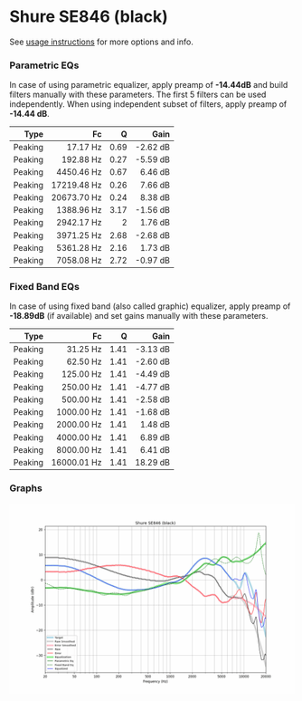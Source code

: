 # Shure SE846 (black)
See [usage instructions](https://github.com/jaakkopasanen/AutoEq#usage) for more options and info.

### Parametric EQs
In case of using parametric equalizer, apply preamp of **-14.44dB** and build filters manually
with these parameters. The first 5 filters can be used independently.
When using independent subset of filters, apply preamp of **-14.44 dB**.

| Type    | Fc          |    Q | Gain     |
|--------:|------------:|-----:|---------:|
| Peaking | 17.17 Hz    | 0.69 | -2.62 dB |
| Peaking | 192.88 Hz   | 0.27 | -5.59 dB |
| Peaking | 4450.46 Hz  | 0.67 | 6.46 dB  |
| Peaking | 17219.48 Hz | 0.26 | 7.66 dB  |
| Peaking | 20673.70 Hz | 0.24 | 8.38 dB  |
| Peaking | 1388.96 Hz  | 3.17 | -1.56 dB |
| Peaking | 2942.17 Hz  | 2    | 1.76 dB  |
| Peaking | 3971.25 Hz  | 2.68 | -2.68 dB |
| Peaking | 5361.28 Hz  | 2.16 | 1.73 dB  |
| Peaking | 7058.08 Hz  | 2.72 | -0.97 dB |

### Fixed Band EQs
In case of using fixed band (also called graphic) equalizer, apply preamp of **-18.89dB**
(if available) and set gains manually with these parameters.

| Type    | Fc          |    Q | Gain     |
|--------:|------------:|-----:|---------:|
| Peaking | 31.25 Hz    | 1.41 | -3.13 dB |
| Peaking | 62.50 Hz    | 1.41 | -2.60 dB |
| Peaking | 125.00 Hz   | 1.41 | -4.49 dB |
| Peaking | 250.00 Hz   | 1.41 | -4.77 dB |
| Peaking | 500.00 Hz   | 1.41 | -2.58 dB |
| Peaking | 1000.00 Hz  | 1.41 | -1.68 dB |
| Peaking | 2000.00 Hz  | 1.41 | 1.48 dB  |
| Peaking | 4000.00 Hz  | 1.41 | 6.89 dB  |
| Peaking | 8000.00 Hz  | 1.41 | 6.41 dB  |
| Peaking | 16000.01 Hz | 1.41 | 18.29 dB |

### Graphs
![](./Shure%20SE846%20(black).png)